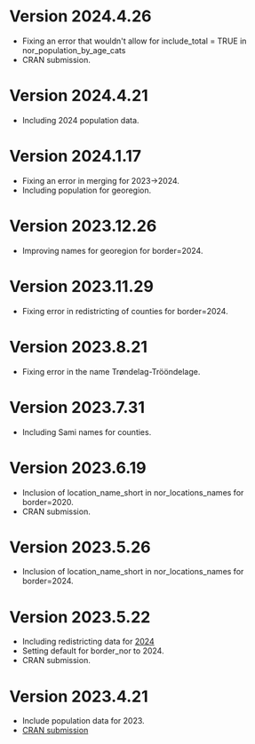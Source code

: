 # Version 2024.4.26

- Fixing an error that wouldn't allow for include_total = TRUE in nor_population_by_age_cats
- CRAN submission.

# Version 2024.4.21

- Including 2024 population data.

# Version 2024.1.17

- Fixing an error in merging for 2023->2024.
- Including population for georegion.

# Version 2023.12.26

- Improving names for georegion for border=2024.

# Version 2023.11.29

- Fixing error in redistricting of counties for border=2024.

# Version 2023.8.21

- Fixing error in the name Trøndelag-Trööndelage.

# Version 2023.7.31

- Including Sami names for counties.

# Version 2023.6.19

- Inclusion of location_name_short in nor_locations_names for border=2020.
- CRAN submission.

# Version 2023.5.26

- Inclusion of location_name_short in nor_locations_names for border=2024.

# Version 2023.5.22

- Including redistricting data for [2024](https://www.regjeringen.no/no/tema/kommuner-og-regioner/kommunestruktur/nye-kommune-og-fylkesnummer-fra-1.-januar-2024/id2924701/?expand=factbox2924711)
- Setting default for border_nor to 2024.
- CRAN submission.

# Version 2023.4.21

- Include population data for 2023.
- [CRAN submission](https://github.com/csids/csdata/releases/tag/2023.4.21)
